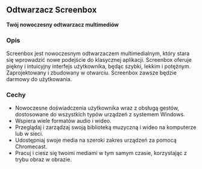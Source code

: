 <!-- Markdown version of store listing for localization. -->
<!-- Feel free to adapt or modify key points if necessary. -->
## Odtwarzacz Screenbox

**Twój nowoczesny odtwarzacz multimediów**

### Opis

Screenbox jest nowoczesnym odtwarzaczem multimedialnym, który stara się wprowadzić nowe podejście do klasycznej aplikacji. Screenbox oferuje piękny i intuicyjny interfejs użytkownika, będąc szybki, lekkim i potężnym. Zaprojektowany i zbudowany w otwarciu. Screenbox zawsze będzie darmowy do użytkowania.

### Cechy

- Nowoczesne doświadczenia użytkownika wraz z obsługą gestów, dostosowane do wszystkich typów urządzeń z systemem Windows.
- Wspiera wiele formatów audio i wideo.
- Przeglądaj i zarządzaj swoją biblioteką muzyczną i wideo na komputerze lub w sieci.
- Udostępniaj swoje media na szeroki zakres urządzeń za pomocą Chromecast.
- Pracuj i ciesz się twoimi mediami w tym samym czasie, korzystając z trybu obraz w obrazie.
